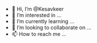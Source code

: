 - 👋 Hi, I’m @Kesavkeer
- 👀 I’m interested in ...
- 🌱 I’m currently learning ...
- 💞️ I’m looking to collaborate on ...
- 📫 How to reach me ...

<!---
Kesavkeer/Kesavkeer is a ✨ special ✨ repository because its `README.md` (this file) appears on your GitHub profile.
You can click the Preview link to take a look at your changes.
--->
